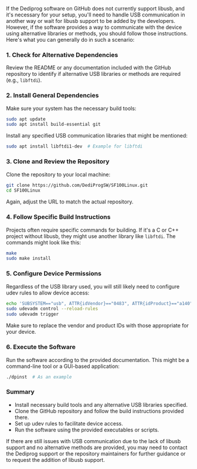 If the Dediprog software on GitHub does not currently support libusb, and it's necessary for your setup, you'll need to handle USB communication in another way or wait for libusb support to be added by the developers. However, if the software provides a way to communicate with the device using alternative libraries or methods, you should follow those instructions. Here's what you can generally do in such a scenario:

### 1. Check for Alternative Dependencies

Review the README or any documentation included with the GitHub repository to identify if alternative USB libraries or methods are required (e.g., `libftdi`).

### 2. Install General Dependencies

Make sure your system has the necessary build tools:

```bash
sudo apt update
sudo apt install build-essential git
```

Install any specified USB communication libraries that might be mentioned:

```bash
sudo apt install libftdi1-dev  # Example for libftdi
```

### 3. Clone and Review the Repository

Clone the repository to your local machine:

```bash
git clone https://github.com/DediProgSW/SF100Linux.git
cd SF100Linux
```

Again, adjust the URL to match the actual repository.

### 4. Follow Specific Build Instructions

Projects often require specific commands for building. If it's a C or C++ project without libusb, they might use another library like `libftdi`. The commands might look like this:

```bash
make
sudo make install
```

### 5. Configure Device Permissions

Regardless of the USB library used, you will still likely need to configure udev rules to allow device access:

```bash
echo 'SUBSYSTEM=="usb", ATTR{idVendor}=="0483", ATTR{idProduct}=="a140", MODE="0666"' | sudo tee /etc/udev/rules.d/99-dediprog.rules
sudo udevadm control --reload-rules
sudo udevadm trigger
```

Make sure to replace the vendor and product IDs with those appropriate for your device.

### 6. Execute the Software

Run the software according to the provided documentation. This might be a command-line tool or a GUI-based application:

```bash
./dpinst  # As an example
```

### Summary

- Install necessary build tools and any alternative USB libraries specified.
- Clone the GitHub repository and follow the build instructions provided there.
- Set up udev rules to facilitate device access.
- Run the software using the provided executables or scripts.

If there are still issues with USB communication due to the lack of libusb support and no alternative methods are provided, you may need to contact the Dediprog support or the repository maintainers for further guidance or to request the addition of libusb support.
